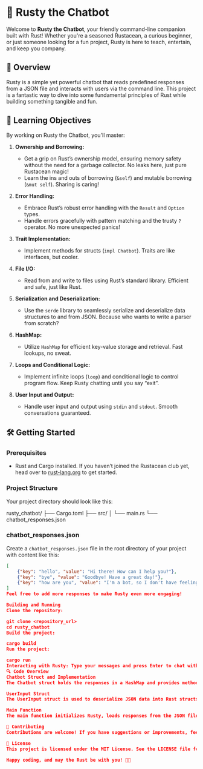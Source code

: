 # 🤖 Rusty the Chatbot

Welcome to **Rusty the Chatbot**, your friendly command-line companion built with Rust! Whether you're a seasoned Rustacean, a curious beginner, or just someone looking for a fun project, Rusty is here to teach, entertain, and keep you company.

## 🚀 Overview

Rusty is a simple yet powerful chatbot that reads predefined responses from a JSON file and interacts with users via the command line. This project is a fantastic way to dive into some fundamental principles of Rust while building something tangible and fun.

## 🎯 Learning Objectives

By working on Rusty the Chatbot, you'll master:

1. **Ownership and Borrowing:**
    - Get a grip on Rust’s ownership model, ensuring memory safety without the need for a garbage collector. No leaks here, just pure Rustacean magic!
    - Learn the ins and outs of borrowing (`&self`) and mutable borrowing (`&mut self`). Sharing is caring!

2. **Error Handling:**
    - Embrace Rust’s robust error handling with the `Result` and `Option` types.
    - Handle errors gracefully with pattern matching and the trusty `?` operator. No more unexpected panics!

3. **Trait Implementation:**
    - Implement methods for structs (`impl Chatbot`). Traits are like interfaces, but cooler.

4. **File I/O:**
    - Read from and write to files using Rust’s standard library. Efficient and safe, just like Rust.

5. **Serialization and Deserialization:**
    - Use the `serde` library to seamlessly serialize and deserialize data structures to and from JSON. Because who wants to write a parser from scratch?

6. **HashMap:**
    - Utilize `HashMap` for efficient key-value storage and retrieval. Fast lookups, no sweat.

7. **Loops and Conditional Logic:**
    - Implement infinite loops (`loop`) and conditional logic to control program flow. Keep Rusty chatting until you say “exit”.

8. **User Input and Output:**
    - Handle user input and output using `stdin` and `stdout`. Smooth conversations guaranteed.

## 🛠️ Getting Started

### Prerequisites

- Rust and Cargo installed. If you haven’t joined the Rustacean club yet, head over to [rust-lang.org](https://www.rust-lang.org/tools/install) to get started.

### Project Structure

Your project directory should look like this:

rusty_chatbot/
├── Cargo.toml
├── src/
│ └── main.rs
└── chatbot_responses.json

### chatbot_responses.json

Create a `chatbot_responses.json` file in the root directory of your project with content like this:

```json
[
    {"key": "hello", "value": "Hi there! How can I help you?"},
    {"key": "bye", "value": "Goodbye! Have a great day!"},
    {"key": "how are you", "value": "I'm a bot, so I don't have feelings, but thanks for asking!"}
]
Feel free to add more responses to make Rusty even more engaging!

Building and Running
Clone the repository:

git clone <repository_url>
cd rusty_chatbot
Build the project:

cargo build
Run the project:

cargo run
Interacting with Rusty: Type your messages and press Enter to chat with Rusty. Type exit to bid Rusty farewell.
🔍 Code Overview
Chatbot Struct and Implementation
The Chatbot struct holds the responses in a HashMap and provides methods to load responses from a JSON file and respond to user input. Rusty’s brain, if you will.

UserInput Struct
The UserInput struct is used to deserialize JSON data into Rust structs. It’s like a translator for Rusty.

Main Function
The main function initializes Rusty, loads responses from the JSON file, and starts the chatbot loop. It’s the heart that keeps Rusty alive and chatting.

🙌 Contributing
Contributions are welcome! If you have suggestions or improvements, feel free to open an issue or submit a pull request. Let’s make Rusty smarter together!

📜 License
This project is licensed under the MIT License. See the LICENSE file for details.

Happy coding, and may the Rust be with you! 🦀✨
